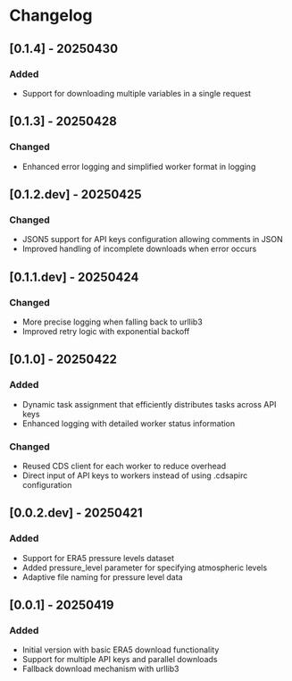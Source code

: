 # Changelog

## [0.1.4] - 20250430
### Added
- Support for downloading multiple variables in a single request

## [0.1.3] - 20250428
### Changed
- Enhanced error logging and simplified worker format in logging

## [0.1.2.dev] - 20250425
### Changed
- JSON5 support for API keys configuration allowing comments in JSON
- Improved handling of incomplete downloads when error occurs

## [0.1.1.dev] - 20250424
### Changed
- More precise logging when falling back to urllib3
- Improved retry logic with exponential backoff

## [0.1.0] - 20250422
### Added
- Dynamic task assignment that efficiently distributes tasks across API keys
- Enhanced logging with detailed worker status information

### Changed
- Reused CDS client for each worker to reduce overhead
- Direct input of API keys to workers instead of using .cdsapirc configuration

## [0.0.2.dev] - 20250421
### Added
- Support for ERA5 pressure levels dataset
- Added pressure_level parameter for specifying atmospheric levels
- Adaptive file naming for pressure level data

## [0.0.1] - 20250419
### Added
- Initial version with basic ERA5 download functionality
- Support for multiple API keys and parallel downloads
- Fallback download mechanism with urllib3